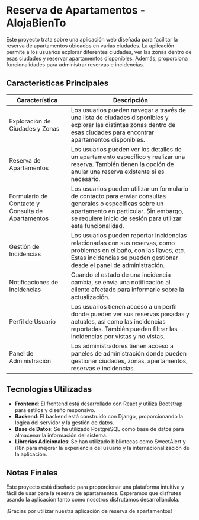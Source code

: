 # Reserva de Apartamentos - AlojaBienTo

Este proyecto trata sobre una aplicación web diseñada para facilitar la reserva de apartamentos ubicados en varias ciudades. La aplicación permite a los usuarios explorar diferentes ciudades, ver las zonas dentro de esas ciudades y reservar apartamentos disponibles. Además, proporciona funcionalidades para administrar reservas e incidencias.

## Características Principales

| Característica                                             | Descripción                                                                                                                                                                                                                                               |
|------------------------------------------------------------|-----------------------------------------------------------------------------------------------------------------------------------------------------------------------------------------------------------------------------------------------------------|
| Exploración de Ciudades y Zonas                             | Los usuarios pueden navegar a través de una lista de ciudades disponibles y explorar las distintas zonas dentro de esas ciudades para encontrar apartamentos disponibles.                                                                              |
| Reserva de Apartamentos                                     | Los usuarios pueden ver los detalles de un apartamento específico y realizar una reserva. También tienen la opción de anular una reserva existente si es necesario.                                                                                    |
| Formulario de Contacto y Consulta de Apartamentos           | Los usuarios pueden utilizar un formulario de contacto para enviar consultas generales o específicas sobre un apartamento en particular. Sin embargo, se requiere inicio de sesión para utilizar esta funcionalidad.                                   |
| Gestión de Incidencias                                      | Los usuarios pueden reportar incidencias relacionadas con sus reservas, como problemas en el baño, con las llaves, etc. Estas incidencias se pueden gestionar desde el panel de administración.                                                             |
| Notificaciones de Incidencias                               | Cuando el estado de una incidencia cambia, se envía una notificación al cliente afectado para informarle sobre la actualización.                                                                                                                        |
| Perfil de Usuario                                           | Los usuarios tienen acceso a un perfil donde pueden ver sus reservas pasadas y actuales, así como las incidencias reportadas. También pueden filtrar las incidencias por vistas y no vistas.                                                         |
| Panel de Administración                                     | Los administradores tienen acceso a paneles de administración donde pueden gestionar ciudades, zonas, apartamentos, reservas e incidencias.                                                                                                             |

## Tecnologías Utilizadas

- **Frontend**: El frontend está desarrollado con React y utiliza Bootstrap para estilos y diseño responsivo.
- **Backend**: El backend está construido con Django, proporcionando la lógica del servidor y la gestión de datos.
- **Base de Datos**: Se ha utilizado PostgreSQL como base de datos para almacenar la información del sistema.
- **Librerías Adicionales**: Se han utilizado bibliotecas como SweetAlert y i18n para mejorar la experiencia del usuario y la internacionalización de la aplicación.

## Notas Finales

Este proyecto está diseñado para proporcionar una plataforma intuitiva y fácil de usar para la reserva de apartamentos. Esperamos que disfrutes usando la aplicación tanto como nosotros disfrutamos desarrollándola.

¡Gracias por utilizar nuestra aplicación de reserva de apartamentos!
